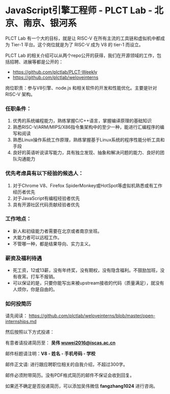 # JavaScript引擎工程师 - PLCT Lab - 北京、南京、银河系

PLCT Lab 有一个大的目标，就是让 RISC-V 在所有主流的工具链和虚拟机中都成为 Tier-1 平台。这个岗位就是为了 RISC-V 成为 V8 的 tier-1 而设立。

PLCT Lab 的相关介绍可以从两个repo公开的获得，我们在开源领域的工作，包括招聘、进展等都是公开的：
- https://github.com/plctlab/PLCT-Weekly
- https://github.com/plctlab/weloveinterns

岗位职责：参与V8引擎、node.js 和相关软件的开发和性能优化。主要是针对 RISC-V 架构。

### 任职条件：
1. 优秀的系统编程能力，熟练掌握C/C++语言，掌握编译原理的基础知识
2. 熟悉RISC-V/ARM/MIPS/X86指令集架构中的至少一种，能进行汇编程序的编写和阅读
3. 熟悉Linux操作系统工作原理，熟练掌握基于Linux系统的程序性能分析工具和手段
4. 良好的英语听说读写能力，具有独立发现、抽象和解决问题的能力、良好的团队沟通能力

### 优先考虑具有以下经验的候选人：
1. 对于Chrome V8、Firefox SpiderMonkey或HotSpot等虚拟机熟悉或有工作经历者优先
2. 对于JavaScript有编程经验者优先
3. 具有开源社区代码贡献经验者优先

### 工作地点：
- 新人和初级能力者需要在北京或者南京坐班。
- 大能力者可以远程工作。
- 不管哪一种，都是结果导向、实力主义。

### 薪资及福利待遇
- 死工资，12或13薪，没有年终奖，没有期权，没有隐含福利。不鼓励加班，没有夜宵。打车不报销。
- 可以保证的是，只要你能写出来被upstream接收的代码（质量满足），就没有人烦你，你是自由的。

### 如何投简历

请先阅读：
https://github.com/plctlab/weloveinterns/blob/master/open-internships.md

然后按照以下方式投递：

有意者请投递简历至： **吴伟 wuwei2016@iscas.ac.cn**

邮件标题请注明：**V8 - 姓名 - 手机号码 - 学校**

邮件正文请: 进行跟应聘职位相关的自我介绍，不超过300字。

邮件必须附带简历。没有PDF格式简历的邮件不保证会收到回复。

如果还不确定是否投递简历，可以添加吴伟微信 **fangzhang1024** 进行咨询。

